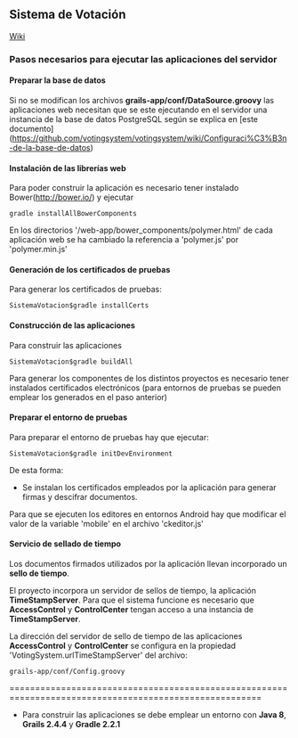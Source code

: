 ## Sistema de Votación

[Wiki](https://github.com/votingsystem/votingsystem/wiki)


### Pasos necesarios para ejecutar las aplicaciones del servidor

#### Preparar la base de datos

Si no se modifican los archivos <b>grails-app/conf/DataSource.groovy</b> las aplicaciones web necesitan que se este
ejecutando en el servidor una instancia de la base de datos PostgreSQL según se explica en [este documento]
(https://github.com/votingsystem/votingsystem/wiki/Configuraci%C3%B3n-de-la-base-de-datos)

#### Instalación de las librerías web
Para poder construir la aplicación es necesario tener instalado Bower(http://bower.io/) y ejecutar

    gradle installAllBowerComponents

En los directorios '/web-app/bower_components/polymer.html' de cada aplicación web se ha cambiado la referencia a
'polymer.js' por 'polymer.min.js'

#### Generación de los certificados de pruebas

Para generar los certificados de pruebas:
    
    SistemaVotacion$gradle installCerts

#### Construcción de las aplicaciones

Para construir las aplicaciones

    SistemaVotacion$gradle buildAll

Para generar los componentes de los distintos proyectos es necesario tener instalados certificados electrónicos
(para entornos de pruebas se pueden emplear los generados en el paso anterior)


#### Preparar el entorno de pruebas

Para preparar el entorno de pruebas hay que ejecutar:

    SistemaVotacion$gradle initDevEnvironment

De esta forma:
*   Se instalan los certificados empleados por la aplicación para generar firmas y descifrar documentos.

Para que se ejecuten los editores en entornos Android hay que modificar el valor de la variable 'mobile' en el archivo 'ckeditor.js'

#### Servicio de sellado de tiempo

Los documentos firmados utilizados por la aplicación llevan incorporado un **sello de tiempo**. 

El proyecto incorpora un servidor de sellos de tiempo, la aplicación **TimeStampServer**. Para que el sistema funcione es necesario que **AccessControl** y **ControlCenter** tengan acceso a una instancia de **TimeStampServer**.

La dirección del servidor de sello de tiempo de las aplicaciones **AccessControl** y **ControlCenter** se configura en la propiedad 'VotingSystem.urlTimeStampServer' del archivo:

    grails-app/conf/Config.groovy


=======================================================================================================

* Para construir las aplicaciones se debe emplear un entorno con **Java 8**, **Grails 2.4.4** y **Gradle 2.2.1**

